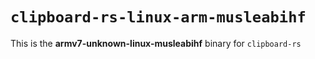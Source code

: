 # `clipboard-rs-linux-arm-musleabihf`

This is the **armv7-unknown-linux-musleabihf** binary for `clipboard-rs`
